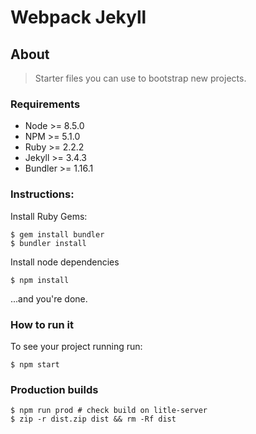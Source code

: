 # Webpack Jekyll

## About

> Starter files you can use to bootstrap new projects.

### Requirements
- Node    >= 8.5.0
- NPM     >= 5.1.0
- Ruby    >= 2.2.2
- Jekyll  >= 3.4.3
- Bundler >= 1.16.1

### Instructions:

Install Ruby Gems:

    $ gem install bundler
    $ bundler install 
        
Install node dependencies

    $ npm install 

...and you're done. 
    
### How to run it

To see your project running run:

    $ npm start


### Production builds
    
    $ npm run prod # check build on litle-server
    $ zip -r dist.zip dist && rm -Rf dist
